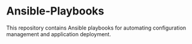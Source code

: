 # Ansible-Playbooks
This repository contains Ansible playbooks for automating configuration management and application deployment.

